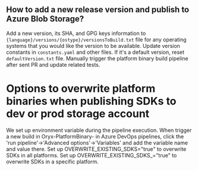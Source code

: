 ## How to add a new release version and publish to Azure Blob Storage?
Add a new version, its SHA, and GPG keys information to `{language}/versions/{ostype}/versionsToBuild.txt` file for any operating systems that you would like the version to be available. Update version constants in `constants.yaml` and other files.
If it's a default version, reset `defaultVersion.txt` file.
Manually trigger the platform binary build pipeline after sent PR and update related tests.

# Options to overwrite platform binaries when publishing SDKs to dev or prod storage account
We set up environment variable during the pipeline execution. When trigger a new build in Oryx-PlatformBinary-<PlatformName> in Azure DevOps pipelines, click the 'run pipeline'->'Advanced options'->'Variables' and add the variable name and value there.
Set up OVERWRITE_EXISTING_SDKS="true" to overwrite SDKs in all platforms.
Set up OVERWRITE_EXISTING_SDKS_<PlatformName>="true" to overwrite SDKs in a specific platform.
